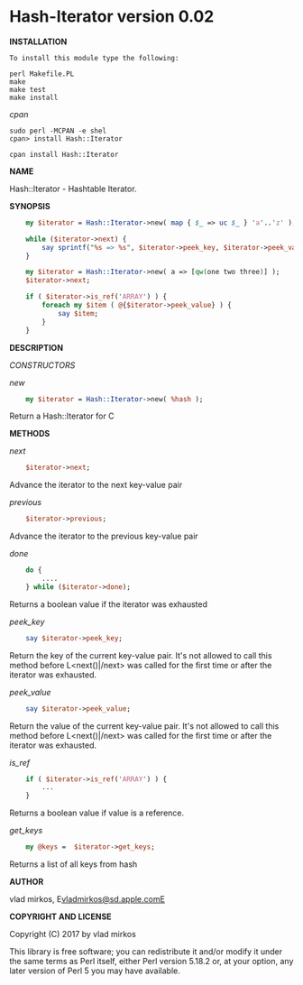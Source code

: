Hash-Iterator version 0.02
==========================

**INSTALLATION**

	To install this module type the following:

	perl Makefile.PL
	make
	make test
	make install
	
_cpan_

	sudo perl -MCPAN -e shel
	cpan> install Hash::Iterator
	
	cpan install Hash::Iterator
	

**NAME**

Hash::Iterator - Hashtable Iterator.

**SYNOPSIS**

```perl
    my $iterator = Hash::Iterator->new( map { $_ => uc $_ } 'a'..'z' );

    while ($iterator->next) {
        say sprintf("%s => %s", $iterator->peek_key, $iterator->peek_value);
    }

    my $iterator = Hash::Iterator->new( a => [qw(one two three)] );
    $iterator->next;

    if ( $iterator->is_ref('ARRAY') ) {
        foreach my $item ( @{$iterator->peek_value} ) {
            say $item;
        }
    }
```

**DESCRIPTION**

_CONSTRUCTORS_

_new_

```perl
	my $iterator = Hash::Iterator->new( %hash );
```

Return a Hash::Iterator for C<hash>

**METHODS**

_next_

```perl
	$iterator->next;
```

Advance the iterator to the next key-value pair

_previous_

```perl
	$iterator->previous;
```

Advance the iterator to the previous key-value pair

_done_

```perl
	do {
	    ....
	} while ($iterator->done);

```
Returns a boolean value if the iterator was exhausted

_peek_key_

```perl
	say $iterator->peek_key;
```

Return the key of the current key-value pair. It's not allowed to
call this method before L<next()|/next> was called for the first time or
after the iterator was exhausted.

_peek_value_

```perl
	say $iterator->peek_value;
```

Return the value of the current key-value pair.  It's not allowed to
call this method before L<next()|/next> was called for the first time or
after the iterator was exhausted.

_is_ref_

```perl
	if ( $iterator->is_ref('ARRAY') ) {
	    ...
	}
```

Returns a boolean value if value is a reference.

_get_keys_

```perl
	my @keys =  $iterator->get_keys;
```

Returns a list of all keys from hash

**AUTHOR**

vlad mirkos, E<lt>vladmirkos@sd.apple.comE<gt>

**COPYRIGHT AND LICENSE**

Copyright (C) 2017 by vlad mirkos

This library is free software; you can redistribute it and/or modify
it under the same terms as Perl itself, either Perl version 5.18.2 or,
at your option, any later version of Perl 5 you may have available.